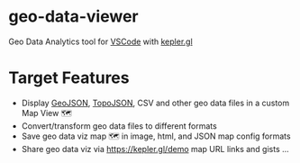 # geo-data-viewer
Geo Data Analytics tool for [VSCode](https://code.visualstudio.com/) with [kepler.gl](https://kepler.gl/
)

# Target Features

- Display [GeoJSON](https://geojson.org/), [TopoJSON](https://github.com/topojson/topojson), CSV and other geo data files in a custom Map View 🗺️
- Convert/transform geo data files to different formats
- Save geo data viz map 🗺️ in image, html, and JSON map config formats
- Share geo data viz via https://kepler.gl/demo map URL links and gists
...
